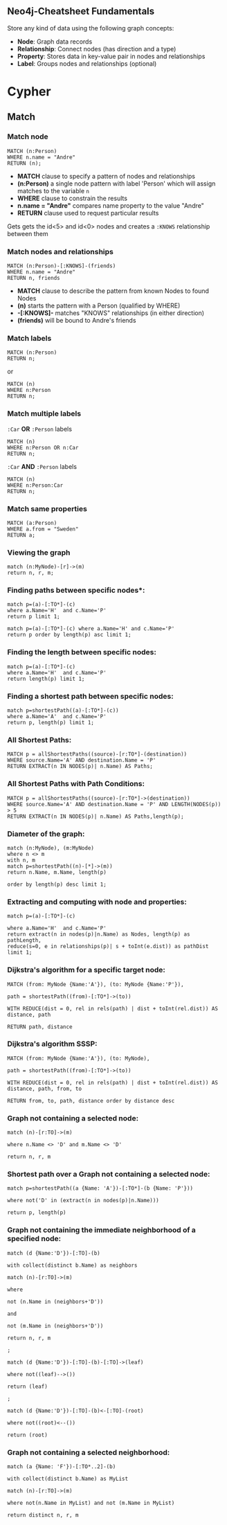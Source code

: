 ## Neo4j-Cheatsheet Fundamentals

Store any kind of data using the following graph concepts:

* **Node**: Graph data records
* **Relationship**: Connect nodes (has direction and a type)
* **Property**: Stores data in key-value pair in nodes and relationships
* **Label**: Groups nodes and relationships (optional)

# Cypher

## Match

### Match node

```cypher
MATCH (n:Person)
WHERE n.name = "Andre"
RETURN (n);
```

* **MATCH** clause to specify a pattern of nodes and relationships
* **(n:Person)** a single node pattern with label 'Person' which will assign matches to the variable `n`
* **WHERE** clause to constrain the results
* **n.name = "Andre"** compares name property to the value "Andre"
* **RETURN** clause used to request particular results

Gets gets the id<5> and id<0> nodes and creates a `:KNOWS` relationship between them

### Match nodes and relationships

```cypher
MATCH (n:Person)-[:KNOWS]-(friends)
WHERE n.name = "Andre"
RETURN n, friends
```

* **MATCH** clause to describe the pattern from known Nodes to found Nodes
* **(n)** starts the pattern with a Person (qualified by WHERE)
* **-[:KNOWS]-** matches "KNOWS" relationships (in either direction)
* **(friends)** will be bound to Andre's friends

### Match labels

```cypher
MATCH (n:Person)
RETURN n;
```

or

```cypher
MATCH (n)
WHERE n:Person
RETURN n;
```

### Match multiple labels

`:Car` **OR** `:Person` labels

```cypher
MATCH (n)
WHERE n:Person OR n:Car
RETURN n;
```

`:Car` **AND** `:Person` labels

```cypher
MATCH (n)
WHERE n:Person:Car
RETURN n;
```

### Match same properties

```cypher
MATCH (a:Person)
WHERE a.from = "Sweden"
RETURN a;
```


### Viewing the graph

```
match (n:MyNode)-[r]->(m)
return n, r, m;
```

### Finding paths between specific nodes*: 

```
match p=(a)-[:TO*]-(c) 
where a.Name='H'  and c.Name='P' 
return p limit 1;

match p=(a)-[:TO*]-(c) where a.Name='H' and c.Name='P' 
return p order by length(p) asc limit 1;
```
### Finding the length between specific nodes: 

```
match p=(a)-[:TO*]-(c) 
where a.Name='H'  and c.Name='P' 
return length(p) limit 1;
```

### Finding a shortest path between specific nodes: 

```
match p=shortestPath((a)-[:TO*]-(c)) 
where a.Name='A'  and c.Name='P' 
return p, length(p) limit 1;
```
### All Shortest Paths: 

```
MATCH p = allShortestPaths((source)-[r:TO*]-(destination)) 
WHERE source.Name='A' AND destination.Name = 'P' 
RETURN EXTRACT(n IN NODES(p)| n.Name) AS Paths;
```
### All Shortest Paths with Path Conditions: 

```
MATCH p = allShortestPaths((source)-[r:TO*]->(destination)) 
WHERE source.Name='A' AND destination.Name = 'P' AND LENGTH(NODES(p)) > 5 
RETURN EXTRACT(n IN NODES(p)| n.Name) AS Paths,length(p);
```

### Diameter of the graph: 

```
match (n:MyNode), (m:MyNode) 
where n <> m 
with n, m 
match p=shortestPath((n)-[*]->(m))
return n.Name, m.Name, length(p)

order by length(p) desc limit 1;
```

### Extracting and computing with node and properties: 

```
match p=(a)-[:TO*]-(c) 

where a.Name='H'  and c.Name='P' 
return extract(n in nodes(p)|n.Name) as Nodes, length(p) as pathLength, 
reduce(s=0, e in relationships(p)| s + toInt(e.dist)) as pathDist limit 1;
```

### Dijkstra's algorithm for a specific target node:

```
MATCH (from: MyNode {Name:'A'}), (to: MyNode {Name:'P'}), 

path = shortestPath((from)-[:TO*]->(to))

WITH REDUCE(dist = 0, rel in rels(path) | dist + toInt(rel.dist)) AS distance, path

RETURN path, distance
```

### Dijkstra's algorithm SSSP:

```
MATCH (from: MyNode {Name:'A'}), (to: MyNode), 

path = shortestPath((from)-[:TO*]->(to))

WITH REDUCE(dist = 0, rel in rels(path) | dist + toInt(rel.dist)) AS distance, path, from, to

RETURN from, to, path, distance order by distance desc
```

### Graph not containing a selected node: 

```
match (n)-[r:TO]->(m) 

where n.Name <> 'D' and m.Name <> 'D' 

return n, r, m
```

### Shortest path over a Graph not containing a selected node: 

```
match p=shortestPath((a {Name: 'A'})-[:TO*]-(b {Name: 'P'}))

where not('D' in (extract(n in nodes(p)|n.Name)))

return p, length(p)

```

### Graph not containing the immediate neighborhood of a specified node: 

```
match (d {Name:'D'})-[:TO]-(b)

with collect(distinct b.Name) as neighbors

match (n)-[r:TO]->(m)

where 

not (n.Name in (neighbors+'D')) 

and 

not (m.Name in (neighbors+'D')) 

return n, r, m

;

match (d {Name:'D'})-[:TO]-(b)-[:TO]->(leaf)

where not((leaf)-->())

return (leaf)

;

match (d {Name:'D'})-[:TO]-(b)<-[:TO]-(root)

where not((root)<--())

return (root)
```

### Graph not containing a selected neighborhood: 

```
match (a {Name: 'F'})-[:TO*..2]-(b) 

with collect(distinct b.Name) as MyList 

match (n)-[r:TO]->(m) 

where not(n.Name in MyList) and not (m.Name in MyList) 

return distinct n, r, m
```
